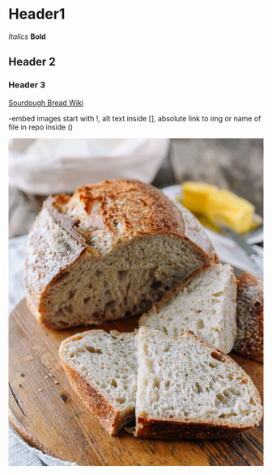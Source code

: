 # Header1

*Italics* 
**Bold**
## Header 2
### Header 3
[Sourdough Bread Wiki](https://en.wikipedia.org/wiki/Sourdough)


-embed images start with !, alt text inside [], absolute link to img or name of file in repo inside ()

![loaf of sourdough bread](sourdough-bread.jpg)
